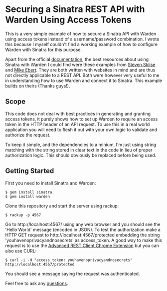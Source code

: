 # Securing a Sinatra REST API with Warden Using Access Tokens

This is a very simple example of how to secure a Sinatra API with Warden using access tokens instead of a username/password combination. I wrote this because I myself couldn't find a working example of how to configure Warden with Sinatra for this purpose.

Apart from the official [documentation](https://github.com/hassox/warden/wiki), the best resources about using Sinatra with Warden I could find were these examples from [Steven Sklise](http://skli.se/2013/03/08/sinatra-warden-auth/) and [Mike Ebert](http://mikeebert.tumblr.com/post/27097231613/wiring-up-warden-sinatra). They are both written with websites in mind and are thus not directly applicable to a REST API. Both were however very useful to me in understanding how to use Warden and connect it to Sinatra. This example builds on theirs (Thanks guys!).

## Scope
This code does not deal with best practices in generating and granting access tokens, it purely shows how to set up Warden to require an access token in the HTTP header of an API request. To use this in a real world application you will need to flesh it out with your own logic to validate and authorize the request.

To keep it simple, and the dependencies to a minium, I'm just using string matching with the string stored in clear text in the code in lieu of proper authorization logic. This should obviously be replaced before being used.

## Getting Started
First you need to install Sinatra and Warden:

    $ gem install sinatra
    $ gem install warden

Clone this repository and start the server using rackup:

    $ rackup -p 4567

Go to http://localhost:4567/ using any web browser and you should see the 'Hello World' message (encoded in JSON). To test the authorization make a HTTP GET request to http://localhost:4567/protected embedding the string 'youhavenoprivacyandnosecrets' as access_token. A good way to make this request is to use the [Advanced REST Client Chrome Extension](https://chrome.google.com/webstore/detail/advanced-rest-client/hgmloofddffdnphfgcellkdfbfbjeloo) but  you can also use CURL:

    $ curl -i -H "access_token: youhavenoprivacyandnosecrets" http://localhost:4567/protected

You should see a message saying the request was authenticated.

Feel free to ask any [questions](https://twitter.com/pappdav).